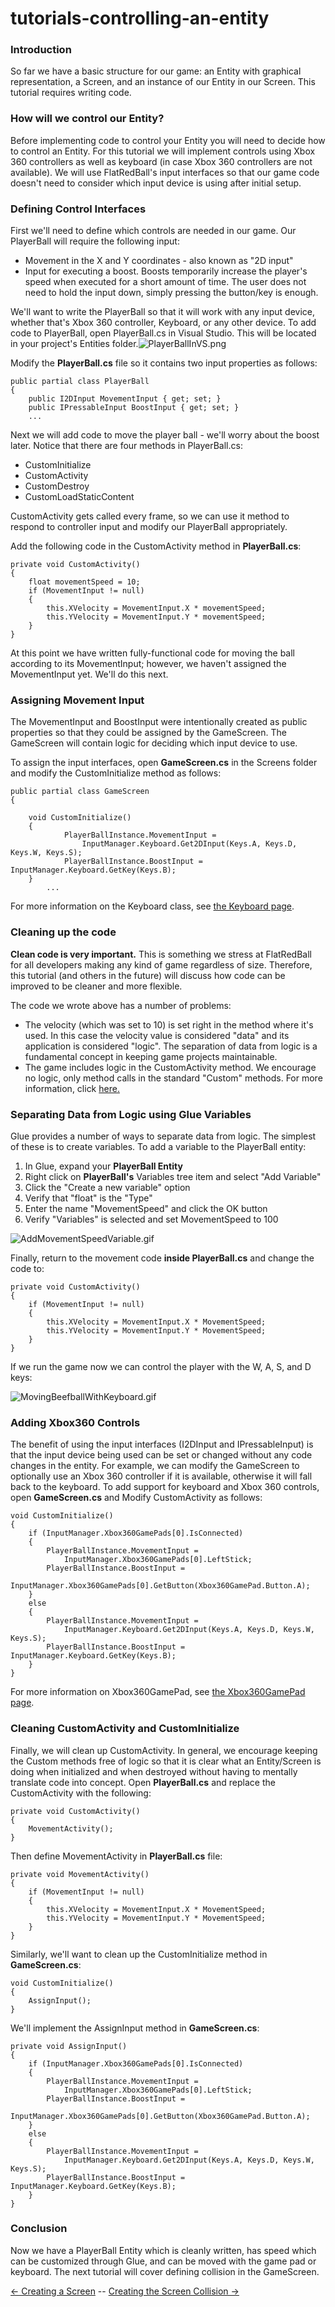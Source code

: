 # tutorials-controlling-an-entity

### Introduction

So far we have a basic structure for our game: an Entity with graphical representation, a Screen, and an instance of our Entity in our Screen. This tutorial requires writing code.

### How will we control our Entity?

Before implementing code to control your Entity you will need to decide how to control an Entity. For this tutorial we will implement controls using Xbox 360 controllers as well as keyboard (in case Xbox 360 controllers are not available). We will use FlatRedBall's input interfaces so that our game code doesn't need to consider which input device is using after initial setup.

### Defining Control Interfaces

First we'll need to define which controls are needed in our game. Our PlayerBall will require the following input:

* Movement in the X and Y coordinates - also known as "2D input"
* Input for executing a boost. Boosts temporarily increase the player's speed when executed for a short amount of time. The user does not need to hold the input down, simply pressing the button/key is enough.

We'll want to write the PlayerBall so that it will work with any input device, whether that's Xbox 360 controller, Keyboard, or any other device. To add code to PlayerBall, open PlayerBall.cs in Visual Studio. This will be located in your project's Entities folder.![PlayerBallInVS.png](../../../media/migrated_media-PlayerBallInVS.png)

Modify the **PlayerBall.cs** file so it contains two input properties as follows:

```
public partial class PlayerBall
{
    public I2DInput MovementInput { get; set; }
    public IPressableInput BoostInput { get; set; }
    ...
```

Next we will add code to move the player ball - we'll worry about the boost later. Notice that there are four methods in PlayerBall.cs:

* CustomInitialize
* CustomActivity
* CustomDestroy
* CustomLoadStaticContent

CustomActivity gets called every frame, so we can use it method to respond to controller input and modify our PlayerBall appropriately.

Add the following code in the CustomActivity method in **PlayerBall.cs**:

```
private void CustomActivity()
{
    float movementSpeed = 10;
    if (MovementInput != null)
    {
        this.XVelocity = MovementInput.X * movementSpeed;
        this.YVelocity = MovementInput.Y * movementSpeed;
    }
}
```

At this point we have written fully-functional code for moving the ball according to its MovementInput; however, we haven't assigned the MovementInput yet. We'll do this next.

### Assigning Movement Input

The MovementInput and BoostInput were intentionally created as public properties so that they could be assigned by the GameScreen. The GameScreen will contain logic for deciding which input device to use.

To assign the input interfaces, open **GameScreen.cs** in the Screens folder and modify the CustomInitialize method as follows:

```
public partial class GameScreen
{

    void CustomInitialize()
    {
            PlayerBallInstance.MovementInput =
                InputManager.Keyboard.Get2DInput(Keys.A, Keys.D, Keys.W, Keys.S);
            PlayerBallInstance.BoostInput = InputManager.Keyboard.GetKey(Keys.B);
    }
        ...
```

For more information on the Keyboard class, see [the Keyboard page](../../../frb/docs/index.php).

### Cleaning up the code

**Clean code is very important.** This is something we stress at FlatRedBall for all developers making any kind of game regardless of size. Therefore, this tutorial (and others in the future) will discuss how code can be improved to be cleaner and more flexible.

The code we wrote above has a number of problems:

* The velocity (which was set to 10) is set right in the method where it's used. In this case the velocity value is considered "data" and its application is considered "logic". The separation of data from logic is a fundamental concept in keeping game projects maintainable.
* The game includes logic in the CustomActivity method. We encourage no logic, only method calls in the standard "Custom" methods. For more information, click [here.](../../../frb/docs/index.php#CustomActivity_and_CustomInitialize_methods_should_contain_no_logic)

### Separating Data from Logic using Glue Variables

Glue provides a number of ways to separate data from logic. The simplest of these is to create variables. To add a variable to the PlayerBall entity:

1. In Glue, expand your **PlayerBall Entity**
2. Right click on **PlayerBall's** Variables tree item and select "Add Variable"
3. Click the "Create a new variable" option
4. Verify that "float" is the "Type"
5. Enter the name "MovementSpeed" and click the OK button
6. Verify "Variables" is selected and set MovementSpeed to 100

![AddMovementSpeedVariable.gif](../../../media/migrated_media-AddMovementSpeedVariable.gif)

Finally, return to the movement code **inside PlayerBall.cs** and change the code to:

```
private void CustomActivity()
{
    if (MovementInput != null)
    {
        this.XVelocity = MovementInput.X * MovementSpeed;
        this.YVelocity = MovementInput.Y * MovementSpeed;
    }
}
```

If we run the game now we can control the player with the W, A, S, and D keys:

![MovingBeefballWithKeyboard.gif](../../../media/migrated_media-MovingBeefballWithKeyboard.gif)

### Adding Xbox360 Controls

The benefit of using the input interfaces (I2DInput and IPressableInput) is that the input device being used can be set or changed without any code changes in the entity. For example, we can modify the GameScreen to optionally use an Xbox 360 controller if it is available, otherwise it will fall back to the keyboard. To add support for keyboard and Xbox 360 controls, open **GameScreen.cs** and Modify CustomActivity as follows:

```
void CustomInitialize()
{
    if (InputManager.Xbox360GamePads[0].IsConnected)
    {
        PlayerBallInstance.MovementInput =
            InputManager.Xbox360GamePads[0].LeftStick;
        PlayerBallInstance.BoostInput =
            InputManager.Xbox360GamePads[0].GetButton(Xbox360GamePad.Button.A);
    }
    else
    {
        PlayerBallInstance.MovementInput =
            InputManager.Keyboard.Get2DInput(Keys.A, Keys.D, Keys.W, Keys.S);
        PlayerBallInstance.BoostInput = InputManager.Keyboard.GetKey(Keys.B);
    }
}
```

For more information on Xbox360GamePad, see [the Xbox360GamePad page](../../../frb/docs/index.php).

### Cleaning CustomActivity and CustomInitialize

Finally, we will clean up CustomActivity. In general, we encourage keeping the Custom methods free of logic so that it is clear what an Entity/Screen is doing when initialized and when destroyed without having to mentally translate code into concept. Open **PlayerBall.cs** and replace the CustomActivity with the following:

```
private void CustomActivity()
{
    MovementActivity();
}
```

Then define MovementActivity in **PlayerBall.cs** file:

```
private void MovementActivity()
{
    if (MovementInput != null)
    {
        this.XVelocity = MovementInput.X * MovementSpeed;
        this.YVelocity = MovementInput.Y * MovementSpeed;
    }
}
```

Similarly, we'll want to clean up the CustomInitialize method in **GameScreen.cs**:

```
void CustomInitialize()
{
    AssignInput();
}
```

We'll implement the AssignInput method in **GameScreen.cs**:

```
private void AssignInput()
{
    if (InputManager.Xbox360GamePads[0].IsConnected)
    {
        PlayerBallInstance.MovementInput =
            InputManager.Xbox360GamePads[0].LeftStick;
        PlayerBallInstance.BoostInput =
            InputManager.Xbox360GamePads[0].GetButton(Xbox360GamePad.Button.A);
    }
    else
    {
        PlayerBallInstance.MovementInput =
            InputManager.Keyboard.Get2DInput(Keys.A, Keys.D, Keys.W, Keys.S);
        PlayerBallInstance.BoostInput = InputManager.Keyboard.GetKey(Keys.B);
    }
}
```

### Conclusion

Now we have a PlayerBall Entity which is cleanly written, has speed which can be customized through Glue, and can be moved with the game pad or keyboard. The next tutorial will cover defining collision in the GameScreen.

[<- Creating a Screen](../../../frb/docs/index.php) -- [Creating the Screen Collision ->](../../../frb/docs/index.php)
